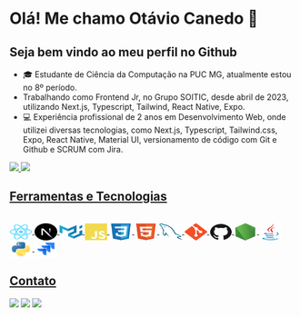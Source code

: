 # Olá! Me chamo Otávio Canedo 👋
## Seja bem vindo ao meu perfil no Github

- 🎓 Estudante de Ciência da Computação na PUC MG, atualmente estou no 8º período.
- Trabalhando como Frontend Jr, no Grupo SOITIC, desde abril de 2023, utilizando Next.js, Typescript, Tailwind, React Native, Expo.
- 💻 Experiência profissional de 2 anos em Desenvolvimento Web, onde utilizei diversas tecnologias, como Next.js, Typescript, Tailwind.css, Expo, React Native, Material UI, versionamento de código com Git e Github e SCRUM com Jira.

<div>
  <a href="https://github.com/OtavioCanedo">
  <img height="167em" src="https://github-readme-stats.vercel.app/api?username=OtavioCanedo&show_icons=true&theme=dracula&include_all_commits=true&count_private=true" />
  <img height="167em" src="https://github-readme-stats.vercel.app/api/top-langs/?username=OtavioCanedo&layout=compact&langs_count=16&theme=dracula" />
</div>

## Ferramentas e Tecnologias
  
<div style="display: inline_block"><br>
  <img align="center" alt="Canedo-Reactjs" height="30" width="40" src="https://raw.githubusercontent.com/devicons/devicon/master/icons/react/react-original.svg">
  <img align="center" alt="Canedo-Nextjs" height="30" width="40" src="https://raw.githubusercontent.com/devicons/devicon/master/icons/nextjs/nextjs-original.svg">
  <img align="center" alt="Canedo-MaterialUI" height="30" width="40" src="https://raw.githubusercontent.com/devicons/devicon/master/icons/materialui/materialui-original.svg">
  <img align="center" alt="Canedo-JS" height="30" width="40" src="https://raw.githubusercontent.com/devicons/devicon/master/icons/javascript/javascript-plain.svg">
  <img align="center" alt="Canedo-CSS" height="30" width="40" src="https://raw.githubusercontent.com/devicons/devicon/master/icons/css3/css3-original.svg">
  <img align="center" alt="Canedo-HTML" height="30" width="40" src="https://raw.githubusercontent.com/devicons/devicon/master/icons/html5/html5-original.svg">
  <img align="center" alt="Canedo-MySQL" height="30" width="40" src="https://raw.githubusercontent.com/devicons/devicon/master/icons/mysql/mysql-original.svg">
  <img align="center" alt="Canedo-Git" height="30" width="40" src="https://raw.githubusercontent.com/devicons/devicon/master/icons/git/git-original.svg">
  <img align="center" alt="Canedo-GitHub" height="30" width="40" src="https://raw.githubusercontent.com/devicons/devicon/master/icons/github/github-original.svg">
  <img align="center" alt="Canedo-Nodejs" height="30" width="40" src="https://raw.githubusercontent.com/devicons/devicon/master/icons/nodejs/nodejs-original.svg">
  <img align="center" alt="Canedo-Java" height="30" width="40" src="https://raw.githubusercontent.com/devicons/devicon/master/icons/java/java-original.svg">
  <img align="center" alt="Canedo-Python" height="30" width="40" src="https://raw.githubusercontent.com/devicons/devicon/master/icons/python/python-original.svg">
  <img align="center" alt="Canedo-Jira" height="30" width="40" src="https://raw.githubusercontent.com/devicons/devicon/master/icons/jira/jira-original.svg">
</div>
  
## Contato
  
<div>
  <a href ="mailto:otaviocanedodev@outlook.com"><img height="35em" src="https://img.shields.io/badge/-Email-%23333?style=for-the-badge&logo=gmail&logoColor=white" target="_blank"></a>
  <a href="https://www.linkedin.com/in/otaviocanedo" target="_blank"><img height="35em" src="https://img.shields.io/badge/-LinkedIn-%230077B5?style=for-the-badge&logo=linkedin&logoColor=white" target="_blank"></a>
  <a href="https://docs.google.com/document/d/e/2PACX-1vQXe7pTLYrm9hgTDQsOWzKoR59wsPc5DC2BvPY4I_4e0nAcGH3-XC3coING0gbxTw/pub" target="_blank"><img height="35em" src="https://img.shields.io/badge/-Curriculo-%230077B5?style=for-the-badge&logo=curriculo&logoColor=white" target="_blank"></a>
</div>
